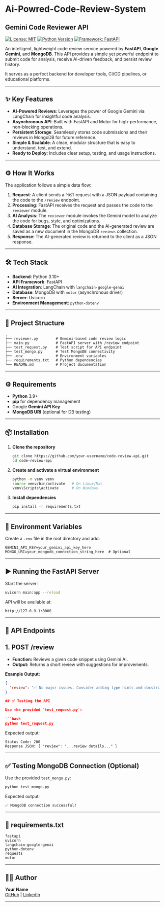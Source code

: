 # Ai-Powred-Code-Review-System
## Gemini Code Reviewer API

[![License: MIT](https://img.shields.io/badge/License-MIT-yellow.svg)](https://opensource.org/licenses/MIT)
[![Python Version](https://img.shields.io/badge/python-3.10+-blue.svg)](https://www.python.org/downloads/)
[![Framework: FastAPI](https://img.shields.io/badge/Framework-FastAPI-green.svg)](https://fastapi.tiangolo.com/)

An intelligent, lightweight code review service powered by **FastAPI**, **Google Gemini**, and **MongoDB**. This API provides a simple yet powerful endpoint to submit code for analysis, receive AI-driven feedback, and persist review history.

It serves as a perfect backend for developer tools, CI/CD pipelines, or educational platforms.

---

## ✨ Key Features

- **AI-Powered Reviews**: Leverages the power of Google Gemini via LangChain for insightful code analysis.
- **Asynchronous API**: Built with FastAPI and Motor for high-performance, non-blocking operations.
- **Persistent Storage**: Seamlessly stores code submissions and their reviews in MongoDB for future reference.
- **Simple & Scalable**: A clean, modular structure that is easy to understand, test, and extend.
- **Ready to Deploy**: Includes clear setup, testing, and usage instructions.

---

## ⚙️ How It Works

The application follows a simple data flow:

1. **Request**: A client sends a `POST` request with a JSON payload containing the code to the `/review` endpoint.
2. **Processing**: FastAPI receives the request and passes the code to the `reviewer` module.
3. **AI Analysis**: The `reviewer` module invokes the Gemini model to analyze the code for bugs, style, and optimizations.
4. **Database Storage**: The original code and the AI-generated review are saved as a new document in the MongoDB `reviews` collection.
5. **Response**: The AI-generated review is returned to the client as a JSON response.

---

## 🛠️ Tech Stack

- **Backend**: Python 3.10+
- **API Framework**: FastAPI
- **AI Integration**: LangChain with `langchain-google-genai`
- **Database**: MongoDB with `motor` (asynchronous driver)
- **Server**: Uvicorn
- **Environment Management**: `python-dotenv`

---

## 📂 Project Structure

```
.
├── reviewer.py        # Gemini-based code review logic
├── main.py            # FastAPI server with /review endpoint
├── test_request.py    # Test script for API endpoint
├── test_mongo.py      # Test MongoDB connectivity
├── .env               # Environment variables
├── requirements.txt   # Python dependencies
└── README.md          # Project documentation
```

---

## ⚙️ Requirements

- **Python** 3.9+
- **pip** for dependency management
- Google **Gemini API Key**
- **MongoDB URI** (optional for DB testing)

---

## 📦 Installation

1. **Clone the repository**
   ```bash
   git clone https://github.com/your-username/code-review-api.git
   cd code-review-api
   ```

2. **Create and activate a virtual environment**
   ```bash
   python -m venv venv
   source venv/bin/activate   # On Linux/Mac
   venv\Scripts\activate      # On Windows
   ```

3. **Install dependencies**
   ```bash
   pip install -r requirements.txt
   ```

---

## 🔑 Environment Variables

Create a `.env` file in the root directory and add:

```
GEMINI_API_KEY=your_gemini_api_key_here
MONGO_URI=your_mongodb_connection_string_here  # Optional
```

---

## ▶️ Running the FastAPI Server

Start the server:

```bash
uvicorn main:app --reload
```

API will be available at:

```
http://127.0.0.1:8000
```

---

## 📌 API Endpoints

## 1. POST /review
- **Function:** Reviews a given code snippet using Gemini AI.
- **Output:** Returns a short review with suggestions for improvements.

**Example Output:**
```json
{
  "review": "✅ No major issues. Consider adding type hints and docstrings."
}

## ✅ Testing the API

Use the provided `test_request.py`:

```bash
python test_request.py
```

Expected output:
```
Status Code: 200
Response JSON: { "review": "...review details..." }
```

---

## ✅ Testing MongoDB Connection (Optional)

Use the provided `test_mongo.py`:

```bash
python test_mongo.py
```

Expected output:
```
✅ MongoDB connection successful!
```

---

## 📜 requirements.txt

```
fastapi
uvicorn
langchain-google-genai
python-dotenv
requests
motor
```

---

## 👨‍💻 Author

**Your Name**  
[GitHub](https://github.com/your-username) | [LinkedIn](https://linkedin.com/in/your-profile)

---
